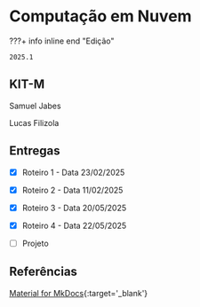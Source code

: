 # Computação em Nuvem


???+ info inline end "Edição"

    2025.1


## KIT-M

Samuel Jabes

Lucas Filizola


## Entregas

- [x] Roteiro 1 - Data 23/02/2025
- [x] Roteiro 2 - Data 11/02/2025
- [x] Roteiro 3 - Data 20/05/2025
- [x] Roteiro 4 - Data 22/05/2025
- [ ] Projeto


## Referências

[Material for MkDocs](https://squidfunk.github.io/mkdocs-material/reference/){:target='_blank'}